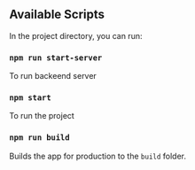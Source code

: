 
## Available Scripts

In the project directory, you can run:

### `npm run start-server`

To run backeend server

### `npm start`

To run the project

### `npm run build`

Builds the app for production to the `build` folder.

